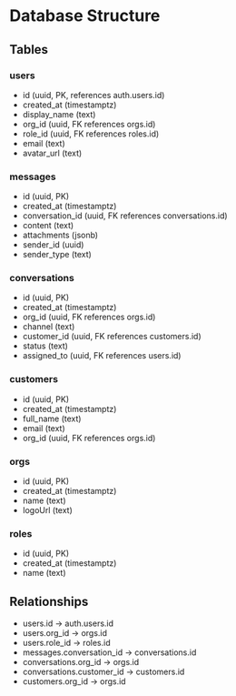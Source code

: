 # Database Structure

## Tables

### users
- id (uuid, PK, references auth.users.id)
- created_at (timestamptz)
- display_name (text)
- org_id (uuid, FK references orgs.id)
- role_id (uuid, FK references roles.id)
- email (text)
- avatar_url (text)

### messages
- id (uuid, PK)
- created_at (timestamptz)
- conversation_id (uuid, FK references conversations.id)
- content (text)
- attachments (jsonb)
- sender_id (uuid)
- sender_type (text)

### conversations
- id (uuid, PK)
- created_at (timestamptz)
- org_id (uuid, FK references orgs.id)
- channel (text)
- customer_id (uuid, FK references customers.id)
- status (text)
- assigned_to (uuid, FK references users.id)

### customers
- id (uuid, PK)
- created_at (timestamptz)
- full_name (text)
- email (text)
- org_id (uuid, FK references orgs.id)

### orgs
- id (uuid, PK)
- created_at (timestamptz)
- name (text)
- logoUrl (text)

### roles
- id (uuid, PK)
- created_at (timestamptz)
- name (text)

## Relationships
- users.id -> auth.users.id
- users.org_id -> orgs.id
- users.role_id -> roles.id
- messages.conversation_id -> conversations.id
- conversations.org_id -> orgs.id
- conversations.customer_id -> customers.id
- customers.org_id -> orgs.id
